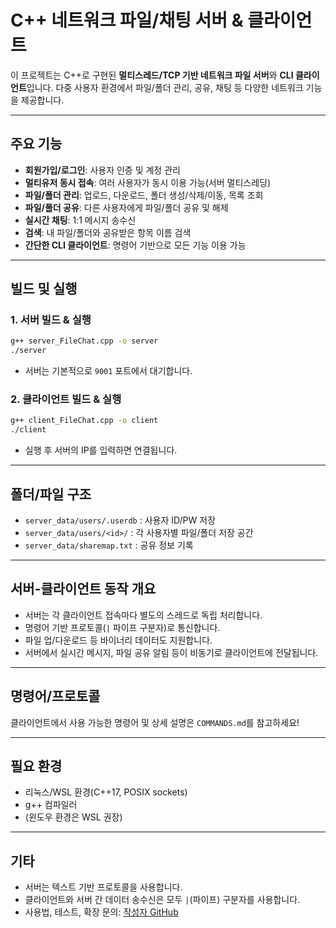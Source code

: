 # C++ 네트워크 파일/채팅 서버 & 클라이언트

이 프로젝트는 C++로 구현된 **멀티스레드/TCP 기반 네트워크 파일 서버**와 **CLI 클라이언트**입니다.
다중 사용자 환경에서 파일/폴더 관리, 공유, 채팅 등 다양한 네트워크 기능을 제공합니다.

---

## 주요 기능

- **회원가입/로그인**: 사용자 인증 및 계정 관리
- **멀티유저 동시 접속**: 여러 사용자가 동시 이용 가능(서버 멀티스레딩)
- **파일/폴더 관리**: 업로드, 다운로드, 폴더 생성/삭제/이동, 목록 조회
- **파일/폴더 공유**: 다른 사용자에게 파일/폴더 공유 및 해제
- **실시간 채팅**: 1:1 메시지 송수신
- **검색**: 내 파일/폴더와 공유받은 항목 이름 검색
- **간단한 CLI 클라이언트**: 명령어 기반으로 모든 기능 이용 가능

---

## 빌드 및 실행

### 1. 서버 빌드 & 실행

```bash
g++ server_FileChat.cpp -o server
./server
```

- 서버는 기본적으로 `9001` 포트에서 대기합니다.

### 2. 클라이언트 빌드 & 실행

```bash
g++ client_FileChat.cpp -o client
./client
```

- 실행 후 서버의 IP를 입력하면 연결됩니다.

---

## 폴더/파일 구조

- `server_data/users/.userdb`  : 사용자 ID/PW 저장
- `server_data/users/<id>/`    : 각 사용자별 파일/폴더 저장 공간
- `server_data/sharemap.txt`   : 공유 정보 기록

---

## 서버-클라이언트 동작 개요

- 서버는 각 클라이언트 접속마다 별도의 스레드로 독립 처리합니다.
- 명령어 기반 프로토콜(`|` 파이프 구분자)로 통신합니다.
- 파일 업/다운로드 등 바이너리 데이터도 지원합니다.
- 서버에서 실시간 메시지, 파일 공유 알림 등이 비동기로 클라이언트에 전달됩니다.

---

## 명령어/프로토콜

클라이언트에서 사용 가능한 명령어 및 상세 설명은 `COMMANDS.md`를 참고하세요!

---

## 필요 환경

- 리눅스/WSL 환경(C++17, POSIX sockets)
- g++ 컴파일러
- (윈도우 환경은 WSL 권장)

---

## 기타

- 서버는 텍스트 기반 프로토콜을 사용합니다.  
- 클라이언트와 서버 간 데이터 송수신은 모두 `|`(파이프) 구분자를 사용합니다.
- 사용법, 테스트, 확장 문의: [작성자 GitHub](https://github.com/WorkSpaceForHanmg/FileChatHub.git)
